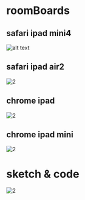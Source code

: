 # roomBoards

## safari ipad mini4 
![alt text][safari1]

[safari1]: https://cloud.githubusercontent.com/assets/11837845/14795789/b4adbbaa-0aef-11e6-8a51-a49db6a7e4d7.png

## safari ipad air2
![2][safari2]

[safari2]:https://cloud.githubusercontent.com/assets/11837845/14795790/b4ae513c-0aef-11e6-807f-bae053a19a88.png

## chrome ipad
![2][chrome]

[chrome]:https://cloud.githubusercontent.com/assets/11837845/14795791/b4af0a8c-0aef-11e6-99c1-9aa35c65a29c.png

## chrome ipad mini
![2][chrome2]

[chrome2]:https://cloud.githubusercontent.com/assets/11837845/14795788/b4ac8eb0-0aef-11e6-9cfa-c1d1e2ec4ad8.png

# sketch & code
![2][sketch]

[sketch]:https://cloud.githubusercontent.com/assets/11837845/14795792/b4b27e24-0aef-11e6-8bf2-8277a2b77de8.png


